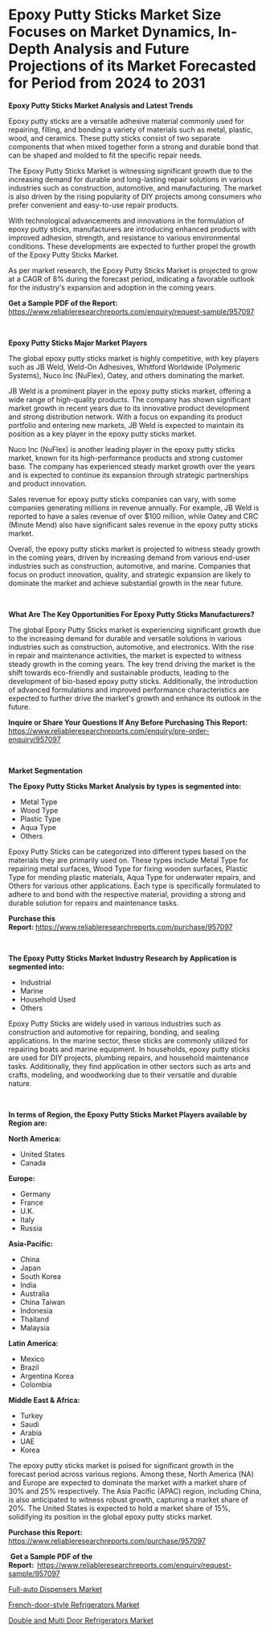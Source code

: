 <p><h1>Epoxy Putty Sticks Market Size Focuses on Market Dynamics, In-Depth Analysis and Future Projections of its Market Forecasted for Period from 2024 to 2031</h1></p><p><strong>Epoxy Putty Sticks Market Analysis and Latest Trends</strong></p>
<p><p>Epoxy putty sticks are a versatile adhesive material commonly used for repairing, filling, and bonding a variety of materials such as metal, plastic, wood, and ceramics. These putty sticks consist of two separate components that when mixed together form a strong and durable bond that can be shaped and molded to fit the specific repair needs.</p><p>The Epoxy Putty Sticks Market is witnessing significant growth due to the increasing demand for durable and long-lasting repair solutions in various industries such as construction, automotive, and manufacturing. The market is also driven by the rising popularity of DIY projects among consumers who prefer convenient and easy-to-use repair products.</p><p>With technological advancements and innovations in the formulation of epoxy putty sticks, manufacturers are introducing enhanced products with improved adhesion, strength, and resistance to various environmental conditions. These developments are expected to further propel the growth of the Epoxy Putty Sticks Market.</p><p>As per market research, the Epoxy Putty Sticks Market is projected to grow at a CAGR of 8% during the forecast period, indicating a favorable outlook for the industry's expansion and adoption in the coming years.</p></p>
<p><strong>Get a Sample PDF of the Report:&nbsp;</strong> <a href="https://www.reliableresearchreports.com/enquiry/request-sample/957097">https://www.reliableresearchreports.com/enquiry/request-sample/957097</a></p>
<p>&nbsp;</p>
<p><strong>Epoxy Putty Sticks Major Market Players</strong></p>
<p><p>The global epoxy putty sticks market is highly competitive, with key players such as JB Weld, Weld-On Adhesives, Whitford Worldwide (Polymeric Systems), Nuco Inc (NuFlex), Oatey, and others dominating the market. </p><p>JB Weld is a prominent player in the epoxy putty sticks market, offering a wide range of high-quality products. The company has shown significant market growth in recent years due to its innovative product development and strong distribution network. With a focus on expanding its product portfolio and entering new markets, JB Weld is expected to maintain its position as a key player in the epoxy putty sticks market.</p><p>Nuco Inc (NuFlex) is another leading player in the epoxy putty sticks market, known for its high-performance products and strong customer base. The company has experienced steady market growth over the years and is expected to continue its expansion through strategic partnerships and product innovation.</p><p>Sales revenue for epoxy putty sticks companies can vary, with some companies generating millions in revenue annually. For example, JB Weld is reported to have a sales revenue of over $100 million, while Oatey and CRC (Minute Mend) also have significant sales revenue in the epoxy putty sticks market.</p><p>Overall, the epoxy putty sticks market is projected to witness steady growth in the coming years, driven by increasing demand from various end-user industries such as construction, automotive, and marine. Companies that focus on product innovation, quality, and strategic expansion are likely to dominate the market and achieve substantial growth in the near future.</p></p>
<p>&nbsp;</p>
<p><strong>What Are The Key Opportunities For Epoxy Putty Sticks Manufacturers?</strong></p>
<p><p>The global Epoxy Putty Sticks market is experiencing significant growth due to the increasing demand for durable and versatile solutions in various industries such as construction, automotive, and electronics. With the rise in repair and maintenance activities, the market is expected to witness steady growth in the coming years. The key trend driving the market is the shift towards eco-friendly and sustainable products, leading to the development of bio-based epoxy putty sticks. Additionally, the introduction of advanced formulations and improved performance characteristics are expected to further drive the market's growth and enhance its outlook in the future.</p></p>
<p><strong>Inquire or Share Your Questions If Any Before Purchasing This Report:</strong> <a href="https://www.reliableresearchreports.com/enquiry/pre-order-enquiry/957097">https://www.reliableresearchreports.com/enquiry/pre-order-enquiry/957097</a></p>
<p>&nbsp;</p>
<p><strong>Market Segmentation</strong></p>
<p><strong>The Epoxy Putty Sticks Market Analysis by types is segmented into:</strong></p>
<p><ul><li>Metal Type</li><li>Wood Type</li><li>Plastic Type</li><li>Aqua Type</li><li>Others</li></ul></p>
<p><p>Epoxy Putty Sticks can be categorized into different types based on the materials they are primarily used on. These types include Metal Type for repairing metal surfaces, Wood Type for fixing wooden surfaces, Plastic Type for mending plastic materials, Aqua Type for underwater repairs, and Others for various other applications. Each type is specifically formulated to adhere to and bond with the respective material, providing a strong and durable solution for repairs and maintenance tasks.</p></p>
<p><strong>Purchase this Report:&nbsp;</strong><a href="https://www.reliableresearchreports.com/purchase/957097">https://www.reliableresearchreports.com/purchase/957097</a></p>
<p>&nbsp;</p>
<p><strong>The Epoxy Putty Sticks Market Industry Research by Application is segmented into:</strong></p>
<p><ul><li>Industrial</li><li>Marine</li><li>Household Used</li><li>Others</li></ul></p>
<p><p>Epoxy Putty Sticks are widely used in various industries such as construction and automotive for repairing, bonding, and sealing applications. In the marine sector, these sticks are commonly utilized for repairing boats and marine equipment. In households, epoxy putty sticks are used for DIY projects, plumbing repairs, and household maintenance tasks. Additionally, they find application in other sectors such as arts and crafts, modeling, and woodworking due to their versatile and durable nature.</p></p>
<p>&nbsp;</p>
<p><strong>In terms of Region, the Epoxy Putty Sticks Market Players available by Region are:</strong></p>
<p>
    <p> <strong> North America: </strong>
        <ul>
            <li>United States</li>
            <li>Canada</li>
        </ul>
        </p> 
    <p> <strong> Europe: </strong>
        <ul>
            <li>Germany</li>
            <li>France</li>
            <li>U.K.</li>
            <li>Italy</li>
            <li>Russia</li>
        </ul>
        </p> 
    <p> <strong> Asia-Pacific: </strong>
        <ul>
            <li>China</li>
            <li>Japan</li>
            <li>South Korea</li>
            <li>India</li>
            <li>Australia</li>
            <li>China Taiwan</li>
            <li>Indonesia</li>
            <li>Thailand</li>
            <li>Malaysia</li>
        </ul>
        </p> 
    <p> <strong> Latin America: </strong>
        <ul>
            <li>Mexico</li>
            <li>Brazil</li>
            <li>Argentina Korea</li>
            <li>Colombia</li>
        </ul>
        </p> 
    <p> <strong> Middle East & Africa: </strong>
        <ul>
            <li>Turkey</li>
            <li>Saudi</li>
            <li>Arabia</li>
            <li>UAE</li>
            <li>Korea</li>
        </ul>
    </p>
    </p>
<p><p>The epoxy putty sticks market is poised for significant growth in the forecast period across various regions. Among these, North America (NA) and Europe are expected to dominate the market with a market share of 30% and 25% respectively. The Asia Pacific (APAC) region, including China, is also anticipated to witness robust growth, capturing a market share of 20%. The United States is expected to hold a market share of 15%, solidifying its position in the global epoxy putty sticks market.</p></p>
<p><strong>Purchase this Report: </strong><a href="https://www.reliableresearchreports.com/purchase/957097">https://www.reliableresearchreports.com/purchase/957097</a></p>
<p>&nbsp;<strong>Get a Sample PDF of the Report:&nbsp;&nbsp;</strong><a href="https://www.reliableresearchreports.com/enquiry/request-sample/957097">https://www.reliableresearchreports.com/enquiry/request-sample/957097</a></p>
<p><strong></strong></p>
<p><p><a href="https://view.publitas.com/reportprime-1/full-auto-dispensers-market-offers-provide-insightful-data-for-the-time-period-from-2023-to-2030-and-also-provide-analysis-based-on-application-type-and-region/">Full-auto Dispensers Market</a></p><p><a href="https://view.publitas.com/reportprime-1/french-door-style-refrigerators-market-offers-provide-insightful-data-for-the-time-period-from-2023-to-2030-and-also-provide-analysis-based-on-application-type-and-region/">French-door-style Refrigerators Market</a></p><p><a href="https://view.publitas.com/reportprime-1/double-and-multi-door-refrigerators-market-challenges-opportunities-and-growth-drivers-and-major-market-players-forecasted-for-period-from-2023-2030/">Double and Multi Door Refrigerators Market</a></p></p>